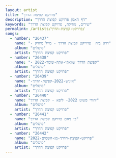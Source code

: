 ```yaml
---
layout: artist
title: "פרויקט קפיצת הדרך"
description: "דף האמן פרויקט קפיצת הדרך"
keywords: "שירים, מוזיקה, פרויקט קפיצת הדרך"
permalink: /artists/פרויקט-קפיצת-הדרך/
songs:
  - number: "26437"
    name: "- דדא ביה  פרוייקט קפיצת הדרך - מייל מיוזיק"
    album: "סינגלים"
    artist: "פרויקט קפיצת הדרך"
  - number: "26438"
    name: "- קפיצת הדרך שוואקי-אתה-שומר-2022"
    album: "סינגלים"
    artist: "פרויקט קפיצת הדרך"
  - number: "26439"
    name: "-איניש-2022-קפיצת-הדרך"
    album: "סינגלים"
    artist: "פרויקט קפיצת הדרך"
  - number: "26440"
    name: "יהודי פשוט 2022- ליפא - קפיצת הדרך"
    album: "סינגלים"
    artist: "פרויקט קפיצת הדרך"
  - number: "26441"
    name: "כי ניחם פרויקט קפיצת הדרך"
    album: "סינגלים"
    artist: "פרויקט קפיצת הדרך"
  - number: "26442"
    name: "פרויקט-קפיצת-הדרך-מן-השמים-2022"
    album: "סינגלים"
    artist: "פרויקט קפיצת הדרך"
---
```


